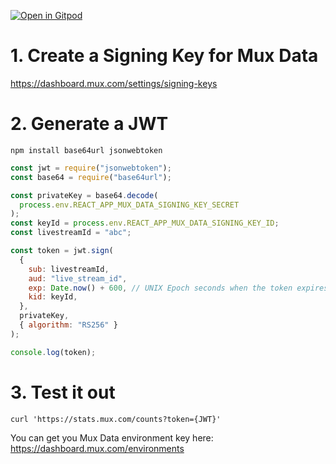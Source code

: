 [![Open in Gitpod](https://gitpod.io/button/open-in-gitpod.svg)](https://gitpod.io/#https://github.com/davekiss/mux-react-example-starterpack/tree/dk/engagement-stats)

# 1. Create a Signing Key for Mux Data

https://dashboard.mux.com/settings/signing-keys

# 2. Generate a JWT

`npm install base64url jsonwebtoken`

```javascript
const jwt = require("jsonwebtoken");
const base64 = require("base64url");

const privateKey = base64.decode(
  process.env.REACT_APP_MUX_DATA_SIGNING_KEY_SECRET
);
const keyId = process.env.REACT_APP_MUX_DATA_SIGNING_KEY_ID;
const livestreamId = "abc";

const token = jwt.sign(
  {
    sub: livestreamId,
    aud: "live_stream_id",
    exp: Date.now() + 600, // UNIX Epoch seconds when the token expires
    kid: keyId,
  },
  privateKey,
  { algorithm: "RS256" }
);

console.log(token);
```

# 3. Test it out

`curl 'https://stats.mux.com/counts?token={JWT}'`

You can get you Mux Data environment key here: https://dashboard.mux.com/environments
